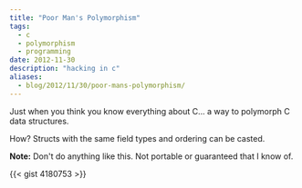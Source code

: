 ```yaml
---
title: "Poor Man's Polymorphism"
tags:
  - c
  - polymorphism
  - programming
date: 2012-11-30
description: "hacking in c"
aliases:
  - blog/2012/11/30/poor-mans-polymorphism/
---
```


Just when you think you know everything about C... a way to polymorph C data structures.

How?  Structs with the same field types and ordering can be casted.


<div class="card bg-default">
<span class="larger"><b>Note:</b></span> Don't do anything like this.  Not portable or guaranteed that I know of.
</div>

{{< gist 4180753 >}}
